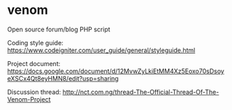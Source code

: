 # venom
Open source forum/blog PHP script

Coding style guide: https://www.codeigniter.com/user_guide/general/styleguide.html

Project document: https://docs.google.com/document/d/12MvwZyLkiEtMM4Xz5Eoxo70sDsoyeXSCx4Qt8eyHMN8/edit?usp=sharing

Discussion thread: http://nct.com.ng/thread-The-Official-Thread-Of-The-Venom-Project
